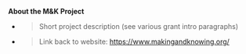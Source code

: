 **About the M\&K Project**

  - > Short project description (see various grant intro paragraphs)

  - > Link back to website: <https://www.makingandknowing.org/>

